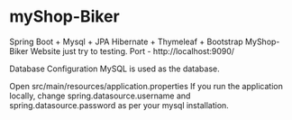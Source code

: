 # myShop-Biker
Spring Boot + Mysql + JPA Hibernate + Thymeleaf + Bootstrap MyShop-Biker Website just try to testing.
Port - http://localhost:9090/

Database Configuration
MySQL is used as the database.

Open src/main/resources/application.properties
If you run the application locally, change spring.datasource.username and spring.datasource.password as per your mysql installation.
